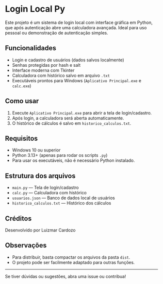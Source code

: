 # Login Local Py

Este projeto é um sistema de login local com interface gráfica em Python, que após autenticação abre uma calculadora avançada. Ideal para uso pessoal ou demonstração de autenticação simples.

## Funcionalidades
- Login e cadastro de usuários (dados salvos localmente)
- Senhas protegidas por hash e salt
- Interface moderna com Tkinter
- Calculadora com histórico salvo em arquivo `.txt`
- Executáveis prontos para Windows (`Aplicativo Principal.exe` e `calc.exe`)

## Como usar
1. Execute `Aplicativo Principal.exe` para abrir a tela de login/cadastro.
2. Após login, a calculadora será aberta automaticamente.
3. O histórico de cálculos é salvo em `historico_calculos.txt`.

## Requisitos
- Windows 10 ou superior
- Python 3.13+ (apenas para rodar os scripts `.py`)
- Para usar os executáveis, não é necessário Python instalado.

## Estrutura dos arquivos
- `main.py` — Tela de login/cadastro
- `calc.py` — Calculadora com histórico
- `usuarios.json` — Banco de dados local de usuários
- `historico_calculos.txt` — Histórico dos cálculos

## Créditos
Desenvolvido por Luizmar Cardozo

## Observações
- Para distribuir, basta compactar os arquivos da pasta `dist`.
- O projeto pode ser facilmente adaptado para outras funções.

---

Se tiver dúvidas ou sugestões, abra uma issue ou contribua!
